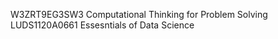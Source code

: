 W3ZRT9EG3SW3 Computational Thinking for Problem Solving <br />
LUDS1120A0661 Essesntials of Data Science
